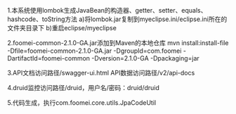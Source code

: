 1.本系统使用lombok生成JavaBean的构造器、getter、setter、equals、hashcode、toString方法
a)将lombok.jar复制到myeclipse.ini/eclipse.ini所在的文件夹目录下
b)重启eclipse/myeclipse

2.foomei-common-2.1.0-GA.jar添加到Maven的本地仓库
mvn install:install-file -Dfile=foomei-common-2.1.0-GA.jar -DgroupId=com.foomei -DartifactId=foomei-common -Dversion=2.1.0-GA -Dpackaging=jar

3.API文档访问路径/swagger-ui.html API数据访问路径/v2/api-docs

4.druid监控访问路径/druid，用户名/密码：druid/druid

5.代码生成，执行com.foomei.core.utils.JpaCodeUtil
